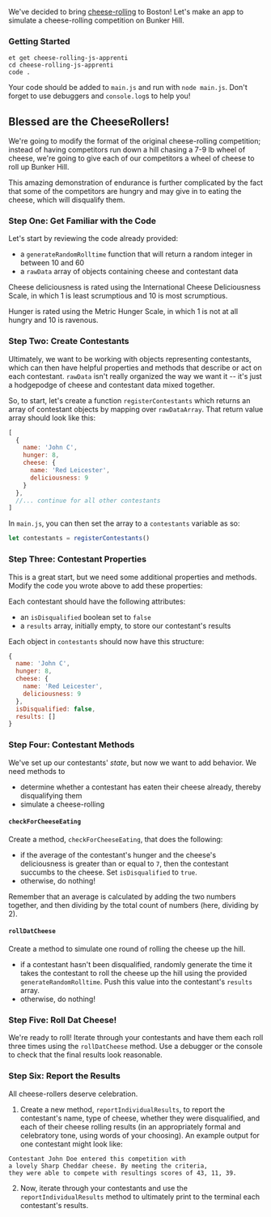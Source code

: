 We've decided to bring [cheese-rolling][cheese-rolling] to Boston! Let's make an app to simulate a cheese-rolling competition on Bunker Hill.

### Getting Started

```no-highlight
et get cheese-rolling-js-apprenti
cd cheese-rolling-js-apprenti
code .
```

Your code should be added to `main.js` and run with `node main.js`. Don't forget to use debuggers and `console.log`s to help you!

## Blessed are the CheeseRollers!

We're going to modify the format of the original cheese-rolling competition; instead of having competitors run down a hill chasing a 7-9 lb wheel of cheese, we're going to give each of our competitors a wheel of cheese to roll up Bunker Hill.

This amazing demonstration of endurance is further complicated by the fact that some of the competitors are hungry and may give in to eating the cheese, which will disqualify them.

### Step One: Get Familiar with the Code

Let's start by reviewing the code already provided:

- a `generateRandomRolltime` function that will return a random integer in between 10 and 60
- a `rawData` array of objects containing cheese and contestant data

Cheese deliciousness is rated using the International Cheese Deliciousness Scale, in which 1 is least scrumptious and 10 is most scrumptious.

Hunger is rated using the Metric Hunger Scale, in which 1 is not at all hungry and 10 is ravenous.

### Step Two: Create Contestants

Ultimately, we want to be working with objects representing contestants, which can then have helpful properties and methods that describe or act on each contestant. `rawData` isn't really organized the way we want it -- it's just a hodgepodge of cheese and contestant data mixed together.

So, to start, let's create a function `registerContestants` which returns an array of contestant objects by mapping over `rawDataArray`. That return value array should look like this:

```javascript
[
  {
    name: 'John C',
    hunger: 8,
    cheese: {
      name: 'Red Leicester',
      deliciousness: 9
    }
  },
  //... continue for all other contestants
]
```

In `main.js`, you can then set the array to a `contestants` variable as so:

```javascript
let contestants = registerContestants()
```

### Step Three: Contestant Properties

This is a great start, but we need some additional properties and methods. Modify the code you wrote above to add these properties:

Each contestant should have the following attributes:

- an `isDisqualified` boolean set to `false`
- a `results` array, initially empty, to store our contestant's results

Each object in `contestants` should now have this structure:

```javascript
{
  name: 'John C',
  hunger: 8,
  cheese: {
    name: 'Red Leicester',
    deliciousness: 9
  },
  isDisqualified: false,
  results: []
}
```

### Step Four: Contestant Methods

We've set up our contestants' _state_, but now we want to add behavior. We need methods to

- determine whether a contestant has eaten their cheese already, thereby disqualifying them
- simulate a cheese-rolling

#### `checkForCheeseEating`

Create a method, `checkForCheeseEating`, that does the following:

- if the average of the contestant's hunger and the cheese's deliciousness is greater than or equal to `7`, then the contestant succumbs to the cheese. Set `isDisqualified` to `true`.
- otherwise, do nothing!

Remember that an average is calculated by adding the two numbers together, and then dividing by the total count of numbers (here, dividing by 2).

#### `rollDatCheese`

Create a method to simulate one round of rolling the cheese up the hill.

- if a contestant hasn't been disqualified, randomly generate the time it takes the contestant to roll the cheese up the hill using the provided `generateRandomRolltime`. Push this value into the contestant's `results` array.
- otherwise, do nothing!

### Step Five: Roll Dat Cheese!

We're ready to roll! Iterate through your contestants and have them each roll three times using the `rollDatCheese` method. Use a debugger or the console to check that the final results look reasonable.

### Step Six: Report the Results

All cheese-rollers deserve celebration.

1. Create a new method, `reportIndividualResults`, to report the contestant's name, type of cheese, whether they were disqualified, and each of their cheese rolling results (in an appropriately formal and celebratory tone, using words of your choosing). An example output for one contestant might look like:

```no-highlight
Contestant John Doe entered this competition with
a lovely Sharp Cheddar cheese. By meeting the criteria,
they were able to compete with resultings scores of 43, 11, 39.
```

2. Now, iterate through your contestants and use the `reportIndividualResults` method to ultimately print to the terminal each contestant's results.

[cheese-rolling]: https://en.wikipedia.org/wiki/Cooper's_Hill_Cheese-Rolling_and_Wake
